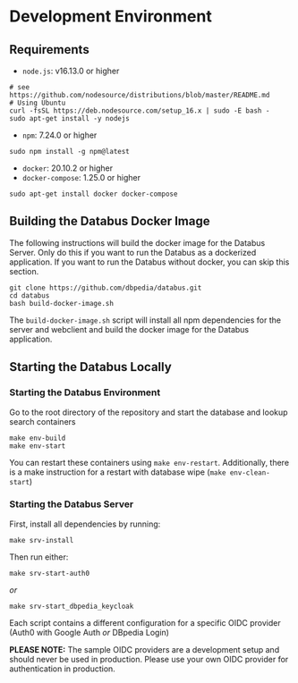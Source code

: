 # Development Environment

## Requirements

* `node.js`: v16.13.0 or higher

```
# see https://github.com/nodesource/distributions/blob/master/README.md
# Using Ubuntu 
curl -fsSL https://deb.nodesource.com/setup_16.x | sudo -E bash -
sudo apt-get install -y nodejs

```
* `npm`: 7.24.0 or higher
```
sudo npm install -g npm@latest
```

* `docker`: 20.10.2 or higher
* `docker-compose`: 1.25.0 or higher
```
sudo apt-get install docker docker-compose
```


## Building the Databus Docker Image

The following instructions will build the docker image for the Databus Server. Only do this if you want to run the Databus as a dockerized application. If you want to run the Databus without docker, you can skip this section.

```
git clone https://github.com/dbpedia/databus.git
cd databus
bash build-docker-image.sh
```

The `build-docker-image.sh` script will install all npm dependencies for the server and webclient and build the docker image for the Databus application.

## Starting the Databus Locally

### Starting the Databus Environment

Go to the root directory of the repository and start the database and lookup search containers

```
make env-build
make env-start
```

You can restart these containers using `make env-restart`. 
Additionally, there is a make instruction for a restart with database wipe  (`make env-clean-start`)

### Starting the Databus Server

First, install all dependencies by running:

```
make srv-install
```

Then run either:

```
make srv-start-auth0
```
*or* 
```
make srv-start_dbpedia_keycloak
```

Each script contains a different configuration for a specific OIDC provider (Auth0 with Google Auth *or* DBpedia Login)

**PLEASE NOTE:** The sample OIDC providers are a development setup and should never be used in production. Please use your own OIDC provider for authentication in production.
